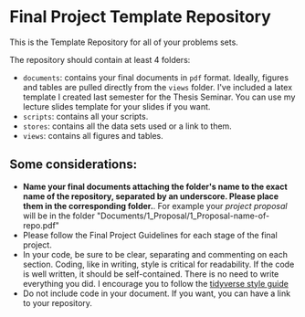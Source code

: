 # Final Project Template Repository

This is the Template Repository for all of your problems sets.

The repository should contain at least 4 folders:

- `documents`: contains your final documents in `pdf` format. Ideally, figures and tables are pulled directly from the `views` folder. I've included a latex template I created last semester for the Thesis Seminar. You can use my lecture slides template for your slides if you want.
- `scripts`: contains all your scripts.
- `stores`: contains all the data sets used or a link to them.
- `views`: contains all figures and tables.



## Some considerations: 

- **Name your final documents attaching the folder's name to the exact name of the repository, separated by an underscore. Please place them in the corresponding folder.**. For example your *project proposal* will be in the folder "Documents/1_Proposal/1_Proposal-name-of-repo.pdf"
- Please follow the Final Project Guidelines for each stage of the final project.
- In your code, be sure to be clear, separating and commenting on each section.  Coding, like in writing, style is critical for readability.  If the code is well written, it should be self-contained. There is no need to write everything you did.  I encourage you to follow the [tidyverse style guide](https://style.tidyverse.org/)
- Do not include  code in your document. If you want, you can have a link to your repository.

